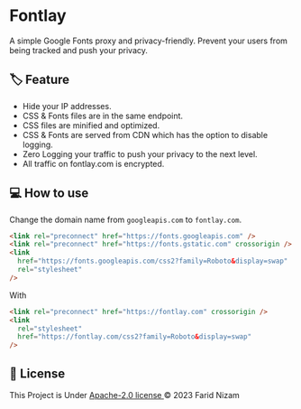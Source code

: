 # Fontlay

A simple Google Fonts proxy and privacy-friendly. Prevent your users from being tracked and push your privacy.

## 🏷️ Feature

- Hide your IP addresses.
- CSS & Fonts files are in the same endpoint.
- CSS files are minified and optimized.
- CSS & Fonts are served from CDN which has the option to disable logging.
- Zero Logging your traffic to push your privacy to the next level.
- All traffic on fontlay.com is encrypted.

## 💻 How to use

Change the domain name from `googleapis.com` to `fontlay.com`.

```html
<link rel="preconnect" href="https://fonts.googleapis.com" />
<link rel="preconnect" href="https://fonts.gstatic.com" crossorigin />
<link
  href="https://fonts.googleapis.com/css2?family=Roboto&display=swap"
  rel="stylesheet"
/>
```

With

```html
<link rel="preconnect" href="https://fontlay.com" crossorigin />
<link
  rel="stylesheet"
  href="https://fontlay.com/css2?family=Roboto&display=swap"
/>
```

## 📄 License

This Project is Under [Apache-2.0 license ](LICENSE) &copy; 2023 Farid Nizam
